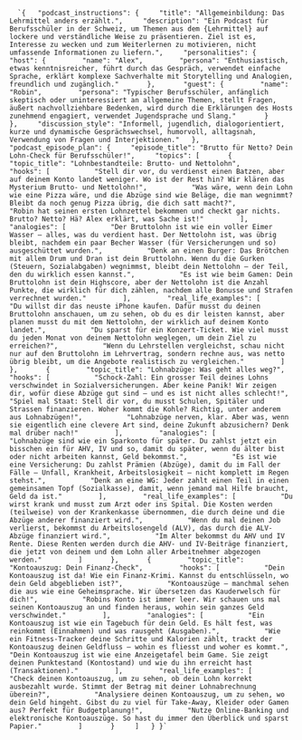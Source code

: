       `{   "podcast_instructions": {     "title": "Allgemeinbildung: Das Lehrmittel anders erzählt.",     "description": "Ein Podcast für Berufsschüler in der Schweiz, um Themen aus dem {Lehrmittel} auf lockere und verständliche Weise zu präsentieren. Ziel ist es, Interesse zu wecken und zum Weiterlernen zu motivieren, nicht umfassende Informationen zu liefern.",     "personalities": {       "host": {         "name": "Alex",         "persona": "Enthusiastisch, etwas kenntnisreicher, führt durch das Gespräch, verwendet einfache Sprache, erklärt komplexe Sachverhalte mit Storytelling und Analogien, freundlich und zugänglich."       },       "guest": {         "name": "Robin",         "persona": "Typischer Berufsschüler, anfänglich skeptisch oder uninteressiert an allgemeine Themen, stellt Fragen, äußert nachvollziehbare Bedenken, wird durch die Erklärungen des Hosts zunehmend engagiert, verwendet Jugendsprache und Slang."       }     },     "discussion_style": "Informell, jugendlich, dialogorientiert, kurze und dynamische Gesprächswechsel, humorvoll, alltagsnah, Verwendung von Fragen und Interjektionen."   },   "podcast_episode_plan": {     "episode_title": "Brutto für Netto? Dein Lohn-Check für Berufsschüler!",     "topics": [       {         "topic_title": "Lohnbestandteile: Brutto- und Nettolohn",         "hooks": [           "Stell dir vor, du verdienst einen Batzen, aber auf deinem Konto landet weniger. Wo ist der Rest hin? Wir klären das Mysterium Brutto- und Nettolohn!",           "Was wäre, wenn dein Lohn wie eine Pizza wäre, und die Abzüge sind wie Beläge, die man wegnimmt? Bleibt da noch genug Pizza übrig, die dich satt macht?",           "Robin hat seinen ersten Lohnzettel bekommen und checkt gar nichts. Brutto? Netto? Hä? Alex erklärt, was Sache ist!"         ],         "analogies": [           "Der Bruttolohn ist wie ein voller Eimer Wasser – alles, was du verdient hast. Der Nettolohn ist, was übrig bleibt, nachdem ein paar Becher Wasser (für Versicherungen und so) ausgeschüttet wurden.",           "Denk an einen Burger: Das Brötchen mit allem Drum und Dran ist dein Bruttolohn. Wenn du die Gurken (Steuern, Sozialabgaben) wegnimmst, bleibt dein Nettolohn – der Teil, den du wirklich essen kannst.",           "Es ist wie beim Gamen: Dein Bruttolohn ist dein Highscore, aber der Nettolohn ist die Anzahl Punkte, die wirklich für dich zählen, nachdem alle Bonusse und Strafen verrechnet wurden."         ],         "real_life_examples": [           "Du willst dir das neuste iPhone kaufen. Dafür musst du deinen Bruttolohn anschauen, um zu sehen, ob du es dir leisten kannst, aber planen musst du mit dem Nettolohn, der wirklich auf deinem Konto landet.",           "Du sparst für ein Konzert-Ticket. Wie viel musst du jeden Monat von deinem Nettolohn weglegen, um dein Ziel zu erreichen?",           "Wenn du Lehrstellen vergleichst, schau nicht nur auf den Bruttolohn im Lehrvertrag, sondern rechne aus, was netto übrig bleibt, um die Angebote realistisch zu vergleichen."         ]       },       {         "topic_title": "Lohnabzüge: Was geht alles weg?",         "hooks": [           "Schock-Zahl: Ein grosser Teil deines Lohns verschwindet in Sozialversicherungen. Aber keine Panik! Wir zeigen dir, wofür diese Abzüge gut sind – und es ist nicht alles schlecht!",           "Spiel mal Staat: Stell dir vor, du musst Schulen, Spitäler und Strassen finanzieren. Woher kommt die Kohle? Richtig, unter anderem aus Lohnabzügen!",           "Lohnabzüge nerven, klar. Aber was, wenn sie eigentlich eine clevere Art sind, deine Zukunft abzusichern? Denk mal drüber nach!"         ],         "analogies": [           "Lohnabzüge sind wie ein Sparkonto für später. Du zahlst jetzt ein bisschen ein für AHV, IV und so, damit du später, wenn du älter bist oder nicht arbeiten kannst, Geld bekommst.",           "Es ist wie eine Versicherung: Du zahlst Prämien (Abzüge), damit du im Fall der Fälle – Unfall, Krankheit, Arbeitslosigkeit – nicht komplett im Regen stehst.",           "Denk an eine WG: Jeder zahlt einen Teil in einen gemeinsamen Topf (Sozialkasse), damit, wenn jemand mal Hilfe braucht, Geld da ist."         ],         "real_life_examples": [           "Du wirst krank und musst zum Arzt oder ins Spital. Die Kosten werden (teilweise) von der Krankenkasse übernommen, die durch deine und die Abzüge anderer finanziert wird.",           "Wenn du mal deinen Job verlierst, bekommst du Arbeitslosengeld (ALV), das durch die ALV-Abzüge finanziert wird.",           "Im Alter bekommst du AHV und IV Rente. Diese Renten werden durch die AHV- und IV-Beiträge finanziert, die jetzt von deinem und dem Lohn aller Arbeitnehmer abgezogen werden."         ]       },       {         "topic_title": "Kontoauszug: Dein Finanz-Check",         "hooks": [           "Dein Kontoauszug ist da! Wie ein Finanz-Krimi. Kannst du entschlüsseln, wo dein Geld abgeblieben ist?",           "Kontoauszüge – manchmal sehen die aus wie eine Geheimsprache. Wir übersetzen das Kauderwelsch für dich!",           "Robins Konto ist immer leer. Wir schauen uns mal seinen Kontoauszug an und finden heraus, wohin sein ganzes Geld verschwindet."         ],         "analogies": [           "Ein Kontoauszug ist wie ein Tagebuch für dein Geld. Es hält fest, was reinkommt (Einnahmen) und was rausgeht (Ausgaben).",           "Wie ein Fitness-Tracker deine Schritte und Kalorien zählt, trackt der Kontoauszug deinen Geldfluss – wohin es fliesst und woher es kommt.",           "Dein Kontoauszug ist wie eine Anzeigetafel beim Game. Sie zeigt deinen Punktestand (Kontostand) und wie du ihn erreicht hast (Transaktionen)."         ],         "real_life_examples": [           "Check deinen Kontoauszug, um zu sehen, ob dein Lohn korrekt ausbezahlt wurde. Stimmt der Betrag mit deiner Lohnabrechnung überein?",           "Analysiere deinen Kontoauszug, um zu sehen, wo dein Geld hingeht. Gibst du zu viel für Take-Away, Kleider oder Gamen aus? Perfekt für Budgetplanung!",           "Nutze Online-Banking und elektronische Kontoauszüge. So hast du immer den Überblick und sparst Papier."         ]       }     ]   } }`

